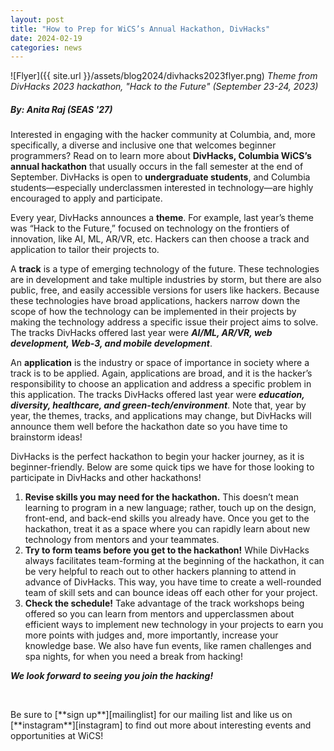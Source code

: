 ```yaml
---
layout: post
title: "How to Prep for WiCS’s Annual Hackathon, DivHacks"
date: 2024-02-19
categories: news
---
```


![Flyer]({{ site.url }}/assets/blog2024/divhacks2023flyer.png)
*Theme from DivHacks 2023 hackathon, "Hack to the Future" (September 23-24, 2023)*
##### By: Anita Raj (SEAS '27)

Interested in engaging with the hacker community at Columbia, and, more specifically, a diverse and inclusive one that welcomes beginner programmers? Read on to learn more about **DivHacks, Columbia WiCS’s annual hackathon** that usually occurs in the fall semester at the end of September. DivHacks is open to **undergraduate students**, and Columbia students—especially underclassmen interested in technology—are highly encouraged to apply and participate.

Every year, DivHacks announces a **theme**. For example, last year’s theme was “Hack to the Future,” focused on technology on the frontiers of innovation, like AI, ML, AR/VR, etc. Hackers can then choose a track and application to tailor their projects to.

A **track** is a type of emerging technology of the future. These technologies are in development and take multiple industries by storm, but there are also public, free, and easily accessible versions for users like hackers. Because these technologies have broad applications, hackers narrow down the scope of how the technology can be implemented in their projects by making the technology address a specific issue their project aims to solve. The tracks DivHacks offered last year were ***AI/ML, AR/VR, web development, Web-3, and mobile development***.

An **application** is the industry or space of importance in society where a track is to be applied. Again, applications are broad, and it is the hacker’s responsibility to choose an application and address a specific problem in this application. The tracks DivHacks offered last year were ***education, diversity, healthcare, and green-tech/environment***. Note that, year by year, the themes, tracks, and applications may change, but DivHacks will announce them well before the hackathon date so you have time to brainstorm ideas!

DivHacks is the perfect hackathon to begin your hacker journey, as it is beginner-friendly. Below are some quick tips we have for those looking to participate in DivHacks and other hackathons!

1. **Revise skills you may need for the hackathon.** This doesn’t mean learning to program in a new language; rather, touch up on the design, front-end, and back-end skills you already have. Once you get to the hackathon, treat it as a space where you can rapidly learn about new technology from mentors and your teammates.
2. **Try to form teams before you get to the hackathon!** While DivHacks always facilitates team-forming at the beginning of the hackathon, it can be very helpful to reach out to other hackers planning to attend in advance of DivHacks. This way, you have time to create a well-rounded team of skill sets and can bounce ideas off each other for your project.
3. **Check the schedule!** Take advantage of the track workshops being offered so you can learn from mentors and upperclassmen about efficient ways to implement new technology in your projects to earn you more points with judges and, more importantly, increase your knowledge base. We also have fun events, like ramen challenges and spa nights, for when you need a break from hacking!

***We look forward to seeing you join the hacking!***

<p>&nbsp;</p>
Be sure to [**sign up**][mailinglist] for our mailing list and like us on [**instagram**][instagram] to find out more about interesting events and opportunities at WiCS! 

[mailinglist]: https://listserv.cuit.columbia.edu/scripts/wa.exe?SUBED1=WICS&A=1
[instagram]:https://www.instagram.com/columbiawics/?utm_source=ig_web_button_share_sheet&igshid=OGQ5ZDc2ODk2ZA==